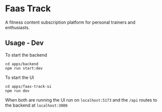 # Faas Track

A fitness content subscription platform for personal trainers and enthusiasts.

## Usage - Dev

To start the backend
```
cd apps/backend
npm run start:dev
```

To start the UI
```
cd apps/faas-track-ui
npm run dev
```

When both are running the UI run on `localhost:5173` and the `/api` routes to the backend at `localhost:3000`